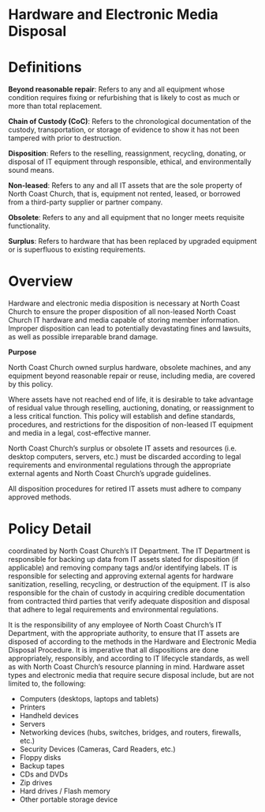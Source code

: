 # Hardware and Electronic Media Disposal

# **Definitions**

**Beyond reasonable repair**: Refers to any and all equipment whose condition requires fixing or refurbishing that is likely to cost as much or more than total replacement.

**Chain of Custody (CoC)**: Refers to the chronological documentation of the custody, transportation, or storage of evidence to show it has not been tampered with prior to destruction.

**Disposition**: Refers to the reselling, reassignment, recycling, donating, or disposal of IT equipment through responsible, ethical, and environmentally sound means.

**Non-leased**: Refers to any and all IT assets that are the sole property of North Coast Church, that is, equipment not rented, leased, or borrowed from a third-party supplier or partner company.

**Obsolete**: Refers to any and all equipment that no longer meets requisite functionality.

**Surplus**: Refers to hardware that has been replaced by upgraded equipment or is superfluous to existing requirements.

# **Overview**

Hardware and electronic media disposition is necessary at North Coast Church to ensure the proper disposition of all non-leased North Coast Church IT hardware and media capable of storing member information. Improper disposition can lead to potentially devastating fines and lawsuits, as well as possible irreparable brand damage.

**Purpose**

North Coast Church owned surplus hardware, obsolete machines, and any equipment beyond reasonable repair or reuse, including media, are covered by this policy.

Where assets have not reached end of life, it is desirable to take advantage of residual value through reselling, auctioning, donating, or reassignment to a less critical function. This policy will establish and define standards, procedures, and restrictions for the disposition of non-leased IT equipment and media in a legal, cost-effective manner.

North Coast Church’s surplus or obsolete IT assets and resources (i.e. desktop computers, servers, etc.) must be discarded according to legal requirements and environmental regulations through the appropriate external agents and North Coast Church’s upgrade guidelines.

All disposition procedures for retired IT assets must adhere to company approved methods.

# **Policy Detail**

coordinated by North Coast Church’s IT Department. The IT Department is responsible for backing up data from IT assets slated for disposition (if applicable) and removing company tags and/or identifying labels. IT is responsible for selecting and approving external agents for hardware sanitization, reselling, recycling, or destruction of the equipment. IT is also responsible for the chain of custody in acquiring credible documentation from contracted third parties that verify adequate disposition and disposal that adhere to legal requirements and environmental regulations.

It is the responsibility of any employee of North Coast Church’s IT Department, with the appropriate authority, to ensure that IT assets are disposed of according to the methods in the Hardware and Electronic Media Disposal Procedure. It is imperative that all dispositions are done appropriately, responsibly, and according to IT lifecycle standards, as well as with North Coast Church’s resource planning in mind. Hardware asset types and electronic media that require secure disposal include, but are not limited to, the following:

- Computers (desktops, laptops and tablets)
- Printers
- Handheld devices
- Servers
- Networking devices (hubs, switches, bridges, and routers, firewalls, etc.)
- Security Devices (Cameras, Card Readers, etc.)
- Floppy disks
- Backup tapes
- CDs and DVDs
- Zip drives
- Hard drives / Flash memory
- Other portable storage device